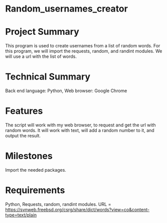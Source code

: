# Random_usernames_creator

# Project Summary
This program is used to create usernames from a list of random words.
For this program, we will import the requests, random, and randint modules.
We will use a url with the list of words.

# Technical Summary
Back end language: Python, 
Web browser: Google Chrome

# Features
The script will work with my web browser, to request and get the url with
random words. It will work with text, will add a random number to it, and
output the result.

# Milestones
Import the needed packages.

# Requirements
Python, 
Requests, random, randint modules.
URL = https://svnweb.freebsd.org/csrg/share/dict/words?view=co&content-type=text/plain
